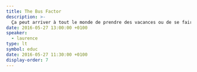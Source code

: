 ```yaml
---
title: The Bus Factor
description: >-
  Ça peut arriver à tout le monde de prendre des vacances ou de se faire écraser par un bus. [Bien plus souvent qu'on ne le pense](https://www.youtube.com/watch?v=tmYrWXhFf4c). Ne vous rendez pas indispensable. Documentez, sauvegardez, partagez vos connaissances.
date: 2016-05-27 13:00:00 +0100
speaker:
  - laurence
type: lt
symbol: educ
date: 2016-05-27 11:30:00 +0100
display-order: 7
---
```

